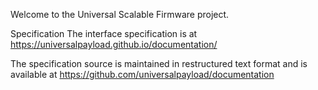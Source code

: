 Welcome to the Universal Scalable Firmware project. 

Specification
The interface specification is at https://universalpayload.github.io/documentation/

The specification source is maintained in restructured text format and is available at https://github.com/universalpayload/documentation
